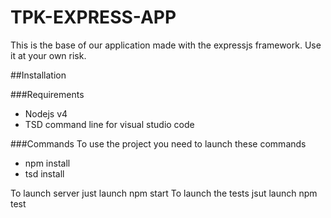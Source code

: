# TPK-EXPRESS-APP
This is the base of our application made with the expressjs framework.
Use it at your own risk.


##Installation

###Requirements
* Nodejs v4
* TSD command line for visual studio code 

###Commands
To use the project you need to launch these commands

* npm install
* tsd install

To launch server just launch npm start
To launch the tests jsut launch npm test


